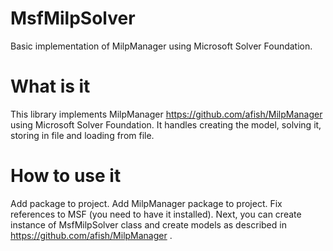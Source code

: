# MsfMilpSolver
Basic implementation of MilpManager using Microsoft Solver Foundation.

# What is it
This library implements MilpManager https://github.com/afish/MilpManager using Microsoft Solver Foundation. It handles creating the model, solving it, storing in file and loading from file.

# How to use it
Add package to project. Add MilpManager package to project. Fix references to MSF (you need to have it installed). Next, you can create instance of MsfMilpSolver class and create models as described in https://github.com/afish/MilpManager .
